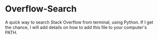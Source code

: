 # Overflow-Search
A quick way to search Stack Overflow from terminal, using Python.
If I get the chance, I will add details on how to add this file to your computer's PATH.
